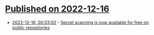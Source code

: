 # [Published on 2022-12-16](index.md)

* [2022-12-16, 00:03:02](https://news.ycombinator.com/item?id=34007637) - [Secret scanning is now available for free on public repositories](https://github.blog/changelog/2022-12-15-secret-scanning-is-now-available-for-free-on-public-repositories/)
